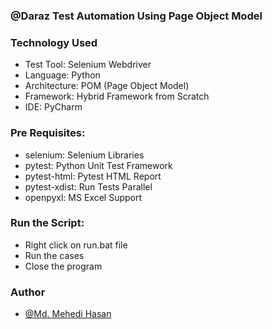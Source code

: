 ### @Daraz Test Automation Using Page Object Model

### Technology Used

- Test Tool: Selenium Webdriver
- Language: Python
- Architecture: POM (Page Object Model)
- Framework: Hybrid Framework from Scratch
- IDE: PyCharm

### Pre Requisites:

- selenium: Selenium Libraries
- pytest: Python Unit Test Framework
- pytest-html: Pytest HTML Report
- pytest-xdist: Run Tests Parallel
- openpyxl: MS Excel Support

### Run the Script:

- Right click on run.bat file
- Run the cases
- Close the program

### Author

- [@Md. Mehedi Hasan](https://github.com/mehedi9021)
